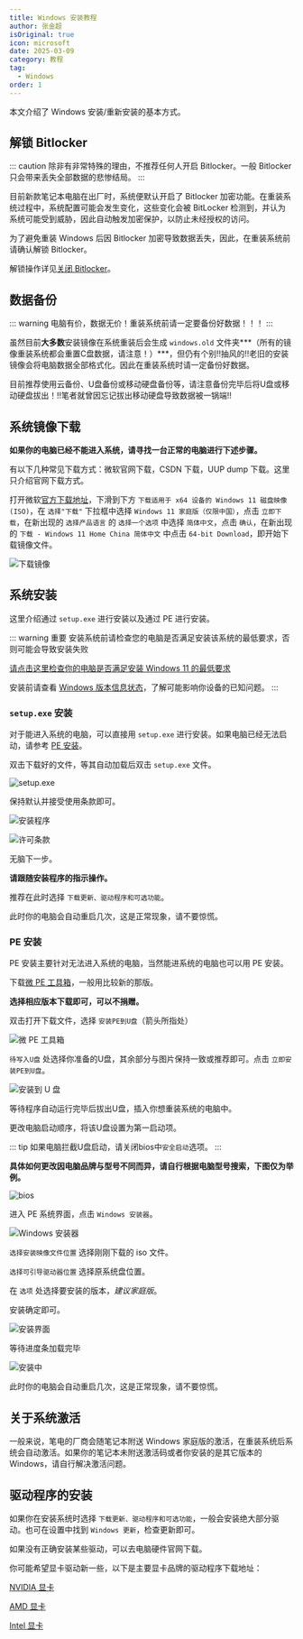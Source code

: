 ```yaml
---
title: Windows 安装教程
author: 张金超
isOriginal: true
icon: microsoft
date: 2025-03-09
category: 教程
tag:
  - Windows
order: 1
---
```


本文介绍了 Windows 安装/重新安装的基本方式。

<!-- more -->

## 解锁 Bitlocker

::: caution
除非有非常特殊的理由，不推荐任何人开启 Bitlocker。一般 Bitlocker 只会带来丢失全部数据的悲惨结局。
:::

目前新款笔记本电脑在出厂时，系统便默认开启了 Bitlocker 加密功能。在重装系统过程中，系统配置可能会发生变化，这些变化会被 BitLocker 检测到，并认为系统可能受到威胁，因此自动触发加密保护，以防止未经授权的访问。

为了避免重装 Windows 后因 Bitlocker 加密导致数据丢失，因此，在重装系统前请确认解锁 Bitlocker。

解锁操作详见[关闭 Bitlocker](unlock-bitlocker.md)。

## 数据备份

::: warning
电脑有价，数据无价！重装系统前请一定要备份好数据！！！
:::

虽然目前**大多数**安装镜像在系统重装后会生成 `windows.old` 文件夹***​（所有的镜像重装系统都会重置C盘数据，请注意！）***，但仍有个别!!抽风的!!老旧的安装镜像会将电脑数据全部格式化。因此在重装系统时请一定备份好数据。

目前推荐使用云备份、U盘备份或移动硬盘备份等，请注意备份完毕后将U盘或移动硬盘拔出！!!笔者就曾因忘记拔出移动硬盘导致数据被一锅端!!

## 系统镜像下载

**如果你的电脑已经不能进入系统，请寻找一台正常的电脑进行下述步骤。**

有以下几种常见下载方式：微软官网下载，CSDN 下载，UUP dump 下载。这里只介绍官网下载方式。

打开微软[官方下载地址](https://www.microsoft.com/zh-cn/software-download/windows11)，下滑到下方 `下载适用于 x64 设备的 Windows 11 磁盘映像 (ISO)`，在 `选择"下载"` 下拉框中选择 `Windows 11 家庭版（仅限中国）`，点击 `立即下载`，在新出现的 `选择产品语言` 的 `选择一个选项` 中选择 `简体中文`，点击 `确认`，在新出现的 `下载 - Windows 11 Home China 简体中文` 中点击 `64-bit Download`，即开始下载镜像文件。

![下载镜像](./assets/windows-install/1.png)

## 系统安装

这里介绍通过 `setup.exe` 进行安装以及通过 PE 进行安装。

::: warning 重要
安装系统前请检查您的电脑是否满足安装该系统的最低要求，否则可能会导致安装失败

[请点击这里检查你的电脑是否满足安装 Windows 11 的最低要求](https://aka.ms/SetupWindowsSpecifications)

安装前请查看 [Windows 版本信息状态](https://aka.ms/windowsreleasehealth)，了解可能影响你设备的已知问题。
:::

### `setup.exe` 安装

对于能进入系统的电脑，可以直接用 `setup.exe` 进行安装。如果电脑已经无法启动，请参考 [PE 安装](#pe-安装)。

双击下载好的文件，等其自动加载后双击 `setup.exe` 文件。

![setup.exe](./assets/windows-install/setup.png)

保持默认并接受使用条款即可。

![安装程序](./assets/windows-install/4.png)

![许可条款](./assets/windows-install/3.png)

无脑下一步。

**请跟随安装程序的指示操作。**

推荐在此时选择 `下载更新、驱动程序和可选功能`。

此时你的电脑会自动重启几次，这是正常现象，请不要惊慌。

### PE 安装

PE 安装主要针对无法进入系统的电脑，当然能进系统的电脑也可以用 PE 安装。

下载[微 PE 工具箱](https://www.wepe.com.cn/download.html)，一般用比较新的那版。

**选择相应版本下载即可，可以不捐赠。**

双击打开下载文件，选择 `安装PE到U盘`（箭头所指处）

![微 PE 工具箱](./assets/windows-install/wepe.png)

`待写入U盘` 处选择你准备的U盘，其余部分与图片保持一致或推荐即可。点击 `立即安装PE到U盘`。

![安装到 U 盘](./assets/windows-install/wepe1.png)

等待程序自动运行完毕后拔出U盘，插入你想重装系统的电脑中。

更改电脑启动顺序，将该U盘设置为第一启动项。

::: tip
如果电脑拦截U盘启动，请关闭bios中`安全启动`选项。
:::

**具体如何更改因电脑品牌与型号不同而异，请自行根据电脑型号搜索，下图仅为举例。**

![bios](./assets/windows-install/bios.jpg)

进入 PE 系统界面，点击 `Windows 安装器`。

![Windows 安装器](./assets/windows-install/5.png)

`选择安装映像文件位置` 选择刚刚下载的 iso 文件。

`选择可引导驱动器位置` 选择原系统盘位置。

在 `选项` 处选择要安装的版本，*建议家庭版*。

安装确定即可。

![安装界面](./assets/windows-install/6.jpg)

等待进度条加载完毕

![安装中](./assets/windows-install/8.jpg)

此时你的电脑会自动重启几次，这是正常现象，请不要惊慌。

## 关于系统激活

一般来说，笔电的厂商会随笔记本附送 Windows 家庭版的激活，在重装系统后系统会自动激活。如果你的笔记本未附送激活码或者你安装的是其它版本的 Windows，请自行解决激活问题。

## 驱动程序的安装

如果你在安装系统时选择 `下载更新、驱动程序和可选功能`，一般会安装绝大部分驱动。也可在设置中找到 `Windows 更新`，检查更新即可。

如果没有正确安装某些驱动，可以去电脑硬件官网下载。

你可能希望显卡驱动新一些，以下是主要显卡品牌的驱动程序下载地址：

[NVIDIA 显卡](https://www.nvidia.cn/drivers/lookup/)

[AMD 显卡](https://www.amd.com/zh-cn/support/download/drivers.html)

[Intel 显卡](https://www.intel.cn/content/www/cn/zh/download-center/home.html)
